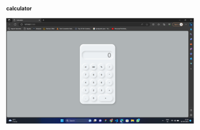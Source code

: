 <h4>calculator</h4>
<a href="https://oviyabalasundaram.github.io/Calculator-html-css-js/"><img src="screenshot.png"></a>